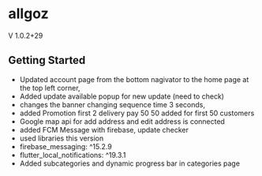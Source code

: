 # allgoz 


V 1.0.2+29

## Getting Started


- Updated account page from the bottom nagivator to the home page at the top left corner,
- Added update available popup for new update (need to check)
- changes the banner changing sequence time 3 seconds,
- added Promotion first 2 delivery pay 50 50 added for first 50 customers
- Google map api for add address and edit address is connected
- added FCM Message with firebase, update checker
- used libraries this version
- firebase_messaging: ^15.2.9
- flutter_local_notifications: ^19.3.1
- Added subcategories and dynamic progress bar in categories page
